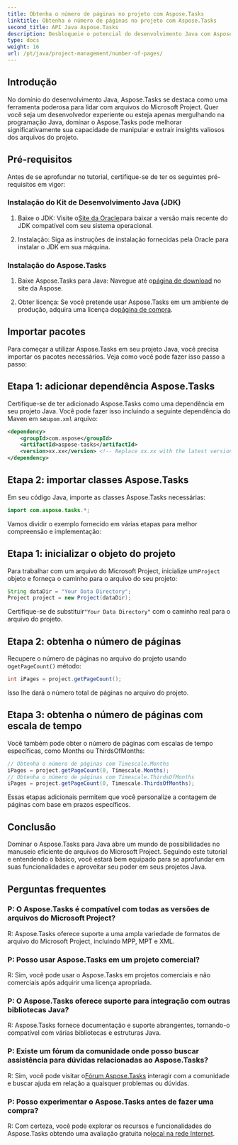 ```yaml
---
title: Obtenha o número de páginas no projeto com Aspose.Tasks
linktitle: Obtenha o número de páginas no projeto com Aspose.Tasks
second_title: API Java Aspose.Tasks
description: Desbloqueie o potencial do desenvolvimento Java com Aspose.Tasks. Aprenda como manipular arquivos do Microsoft Project perfeitamente e aumentar sua produtividade.
type: docs
weight: 16
url: /pt/java/project-management/number-of-pages/
---
```

## Introdução
No domínio do desenvolvimento Java, Aspose.Tasks se destaca como uma ferramenta poderosa para lidar com arquivos do Microsoft Project. Quer você seja um desenvolvedor experiente ou esteja apenas mergulhando na programação Java, dominar o Aspose.Tasks pode melhorar significativamente sua capacidade de manipular e extrair insights valiosos dos arquivos do projeto.
## Pré-requisitos
Antes de se aprofundar no tutorial, certifique-se de ter os seguintes pré-requisitos em vigor:
### Instalação do Kit de Desenvolvimento Java (JDK)
1.  Baixe o JDK: Visite o[Site da Oracle](https://www.oracle.com/java/technologies/javase-jdk11-downloads.html)para baixar a versão mais recente do JDK compatível com seu sistema operacional.
   
2. Instalação: Siga as instruções de instalação fornecidas pela Oracle para instalar o JDK em sua máquina.
### Instalação do Aspose.Tasks
1.  Baixe Aspose.Tasks para Java: Navegue até o[página de download](https://releases.aspose.com/tasks/java/) no site da Aspose.
   
2.  Obter licença: Se você pretende usar Aspose.Tasks em um ambiente de produção, adquira uma licença do[página de compra](https://purchase.aspose.com/buy).

## Importar pacotes
Para começar a utilizar Aspose.Tasks em seu projeto Java, você precisa importar os pacotes necessários. Veja como você pode fazer isso passo a passo:
## Etapa 1: adicionar dependência Aspose.Tasks
 Certifique-se de ter adicionado Aspose.Tasks como uma dependência em seu projeto Java. Você pode fazer isso incluindo a seguinte dependência do Maven em seu`pom.xml` arquivo:
```xml
<dependency>
    <groupId>com.aspose</groupId>
    <artifactId>aspose-tasks</artifactId>
    <version>xx.xx</version> <!-- Replace xx.xx with the latest version -->
</dependency>
```
## Etapa 2: importar classes Aspose.Tasks
Em seu código Java, importe as classes Aspose.Tasks necessárias:
```java
import com.aspose.tasks.*;
```

Vamos dividir o exemplo fornecido em várias etapas para melhor compreensão e implementação:
## Etapa 1: inicializar o objeto do projeto
 Para trabalhar com um arquivo do Microsoft Project, inicialize um`Project` objeto e forneça o caminho para o arquivo do seu projeto:
```java
String dataDir = "Your Data Directory";
Project project = new Project(dataDir);
```
 Certifique-se de substituir`"Your Data Directory"` com o caminho real para o arquivo do projeto.
## Etapa 2: obtenha o número de páginas
 Recupere o número de páginas no arquivo do projeto usando o`getPageCount()` método:
```java
int iPages = project.getPageCount();
```
Isso lhe dará o número total de páginas no arquivo do projeto.
## Etapa 3: obtenha o número de páginas com escala de tempo
Você também pode obter o número de páginas com escalas de tempo específicas, como Months ou ThirdsOfMonths:
```java
// Obtenha o número de páginas com Timescale.Months
iPages = project.getPageCount(0, Timescale.Months);
// Obtenha o número de páginas com Timescale.ThirdsOfMonths
iPages = project.getPageCount(0, Timescale.ThirdsOfMonths);
```
Essas etapas adicionais permitem que você personalize a contagem de páginas com base em prazos específicos.

## Conclusão
Dominar o Aspose.Tasks para Java abre um mundo de possibilidades no manuseio eficiente de arquivos do Microsoft Project. Seguindo este tutorial e entendendo o básico, você estará bem equipado para se aprofundar em suas funcionalidades e aproveitar seu poder em seus projetos Java.
## Perguntas frequentes
### P: O Aspose.Tasks é compatível com todas as versões de arquivos do Microsoft Project?
R: Aspose.Tasks oferece suporte a uma ampla variedade de formatos de arquivo do Microsoft Project, incluindo MPP, MPT e XML.
### P: Posso usar Aspose.Tasks em um projeto comercial?
R: Sim, você pode usar o Aspose.Tasks em projetos comerciais e não comerciais após adquirir uma licença apropriada.
### P: O Aspose.Tasks oferece suporte para integração com outras bibliotecas Java?
R: Aspose.Tasks fornece documentação e suporte abrangentes, tornando-o compatível com várias bibliotecas e estruturas Java.
### P: Existe um fórum da comunidade onde posso buscar assistência para dúvidas relacionadas ao Aspose.Tasks?
 R: Sim, você pode visitar o[Fórum Aspose.Tasks](https://forum.aspose.com/c/tasks/15) interagir com a comunidade e buscar ajuda em relação a quaisquer problemas ou dúvidas.
### P: Posso experimentar o Aspose.Tasks antes de fazer uma compra?
 R: Com certeza, você pode explorar os recursos e funcionalidades do Aspose.Tasks obtendo uma avaliação gratuita no[local na rede Internet](https://releases.aspose.com/).